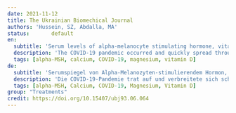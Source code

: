 ```yaml
---
date: 2021-11-12
title: The Ukrainian Biomechical Journal 
authors: 'Hussein, SZ, Abdalla, MA'
status:       default
en:
  subtitle: 'Serum levels of alpha-melanocyte stimulating hormone, vitamin D, calcium, phosphorus and magnesium in COVID-19 patients'
  description: 'The COVID-19 pandemic occurred and quickly spread throughout the world. To improve the state of COVID-19 patients, it is important to identify the possible clinical differential diagnostic markers and their correlation with the severity of SARS-CoV-2 infection. In this study, the serum level of alpha-melanocyte stimulating hormone (alpha-MSH), vitamin D, calcium, phosphorus and magnesium in the serum of COVID-19 patients were analyzed. Blood samples were collected from 60 patients who attended Isolated Hospital in Tikrit City/Iraq from September to December 2020 and diagnosed by RT-PCR as COVID-19 positive and from 30 healthy individuals. It was shown that COVID-19 patients revealed high serum levels of α-MSH as compared with healthy individuals but low serum levels of vitamin D, calcium, and magnesium which may be recommended as supplements for those patients to increase the innate immune response.'
  tags: [alpha-MSH, calcium, COVID-19, magnesium, vitamin D]
de: 
  subtitle: 'Serumspiegel von Alpha-Melanozyten-stimulierendem Hormon, Vitamin D, Kalzium, Phosphor und Magnesium bei COVID-19-Patienten'
  description: 'Die COVID-19-Pandemie trat auf und verbreitete sich schnell in der ganzen Welt. Um den Zustand von COVID-19-Patienten zu verbessern, ist es wichtig, die möglichen klinischen differentialdiagnostischen Marker und ihre Korrelation mit dem Schweregrad der SARS-CoV-2-Infektion zu ermitteln. In dieser Studie wurde der Serumspiegel von alpha-Melanozyten-stimulierendem Hormon (alpha-MSH), Vitamin D, Kalzium, Phosphor und Magnesium im Serum von COVID-19-Patienten analysiert. Die Blutproben wurden von 60 Patienten entnommen, die zwischen September und Dezember 2020 das Isolated Hospital in Tikrit City/Irak aufsuchten und mittels RT-PCR als COVID-19 positiv diagnostiziert wurden, sowie von 30 gesunden Personen. Es zeigte sich, dass COVID-19-Patienten im Vergleich zu gesunden Personen hohe Serumspiegel von α-MSH aufwiesen, aber niedrige Serumspiegel von Vitamin D, Kalzium und Magnesium, die als Nahrungsergänzungsmittel für diese Patienten empfohlen werden können, um die angeborene Immunantwort zu steigern.'
  tags: [alpha-MSH, Calcium, COVID-19, Magnesium, Vitamin D]
group: "Treatments"
credit: https://doi.org/10.15407/ubj93.06.064
---
```

